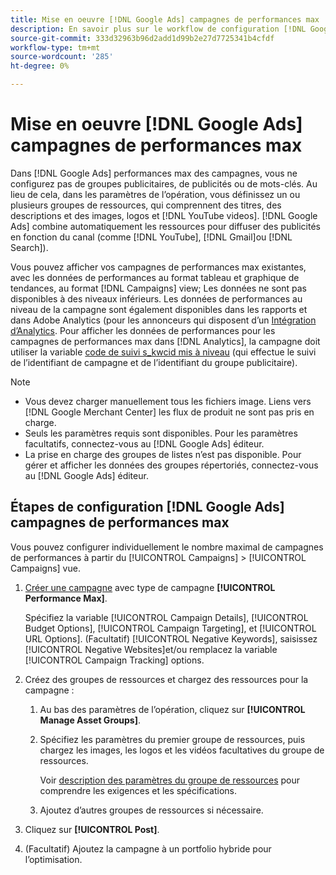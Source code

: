 ```yaml
---
title: Mise en oeuvre [!DNL Google Ads] campagnes de performances max
description: En savoir plus sur le workflow de configuration [!DNL Google Ads] campagnes de performances max.
source-git-commit: 333d32963b96d2add1d99b2e27d7725341b4cfdf
workflow-type: tm+mt
source-wordcount: '285'
ht-degree: 0%

---
```


# Mise en oeuvre [!DNL Google Ads] campagnes de performances max

Dans [!DNL Google Ads] performances max des campagnes, vous ne configurez pas de groupes publicitaires, de publicités ou de mots-clés. Au lieu de cela, dans les paramètres de l’opération, vous définissez un ou plusieurs groupes de ressources, qui comprennent des titres, des descriptions et des images, logos et [!DNL YouTube videos]. [!DNL Google Ads] combine automatiquement les ressources pour diffuser des publicités en fonction du canal (comme [!DNL YouTube], [!DNL Gmail]ou [!DNL Search]).

Vous pouvez afficher vos campagnes de performances max existantes, avec les données de performances au format tableau et graphique de tendances, au format [!DNL Campaigns] view; Les données ne sont pas disponibles à des niveaux inférieurs. Les données de performances au niveau de la campagne sont également disponibles dans les rapports et dans Adobe Analytics (pour les annonceurs qui disposent d’un [Intégration d’Analytics](/help/integrations/analytics/overview.md). Pour afficher les données de performances pour les campagnes de performances max dans [!DNL Analytics], la campagne doit utiliser la variable [code de suivi s_kwcid mis à niveau](/help/search-social-commerce/tracking/skwcid-tracking-parameter.md) (qui effectue le suivi de l’identifiant de campagne et de l’identifiant du groupe publicitaire).

>[!NOTE]
>
>* Vous devez charger manuellement tous les fichiers image. Liens vers [!DNL Google Merchant Center] les flux de produit ne sont pas pris en charge.
>* Seuls les paramètres requis sont disponibles. Pour les paramètres facultatifs, connectez-vous au [!DNL Google Ads] éditeur.
>* La prise en charge des groupes de listes n’est pas disponible. Pour gérer et afficher les données des groupes répertoriés, connectez-vous au [!DNL Google Ads] éditeur.


## Étapes de configuration [!DNL Google Ads] campagnes de performances max

Vous pouvez configurer individuellement le nombre maximal de campagnes de performances à partir du [!UICONTROL Campaigns] > [!UICONTROL Campaigns] vue.

1. [Créer une campagne](/help/search-social-commerce/campaign-management/campaigns/campaign-manage.md) avec type de campagne **[!UICONTROL Performance Max]**.

   Spécifiez la variable [!UICONTROL Campaign Details], [!UICONTROL Budget Options], [!UICONTROL Campaign Targeting], et [!UICONTROL URL Options]. (Facultatif) [!UICONTROL Negative Keywords], saisissez [!UICONTROL Negative Websites]et/ou remplacez la variable [!UICONTROL Campaign Tracking] options.

1. Créez des groupes de ressources et chargez des ressources pour la campagne :

   1. Au bas des paramètres de l’opération, cliquez sur **[!UICONTROL Manage Asset Groups]**.

   1. Spécifiez les paramètres du premier groupe de ressources, puis chargez les images, les logos et les vidéos facultatives du groupe de ressources.

      Voir [description des paramètres du groupe de ressources](/help/search-social-commerce/campaign-management/campaigns/campaign-settings-google.md) pour comprendre les exigences et les spécifications.

   1. Ajoutez d’autres groupes de ressources si nécessaire.

1. Cliquez sur **[!UICONTROL Post]**.

1. (Facultatif) Ajoutez la campagne à un portfolio hybride pour l’optimisation.
